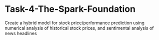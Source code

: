 # Task-4-The-Spark-Foundation
Create a hybrid model for stock price/performance prediction using numerical analysis of historical stock prices, and sentimental analysis of news headlines

